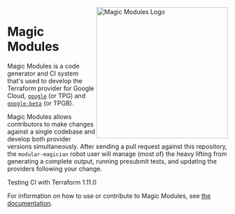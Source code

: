 <img src="docs/static/magic-modules.svg" alt="Magic Modules Logo" width="300" align="right" />

# Magic Modules

Magic Modules is a code generator and CI system that's used to develop the Terraform provider
for Google Cloud, [`google`](https://github.com/hashicorp/terraform-provider-google) (or TPG) and
[`google-beta`](https://github.com/hashicorp/terraform-provider-google-beta) (or TPGB).

Magic Modules allows contributors to make changes against a single codebase and develop both
provider versions simultaneously. After sending a pull request against this repository, the
`modular-magician` robot user will manage (most of) the heavy lifting from generating a
complete output, running presubmit tests, and updating the providers following your
change.

Testing CI with Terraform 1.11.0

For information on how to use or contribute to Magic Modules, see [the documentation](https://googlecloudplatform.github.io/magic-modules).
